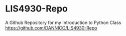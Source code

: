 # LIS4930-Repo
A Github Repository for my Introduction to Python Class
https://github.com/DANNICO/LIS4930-Repo
